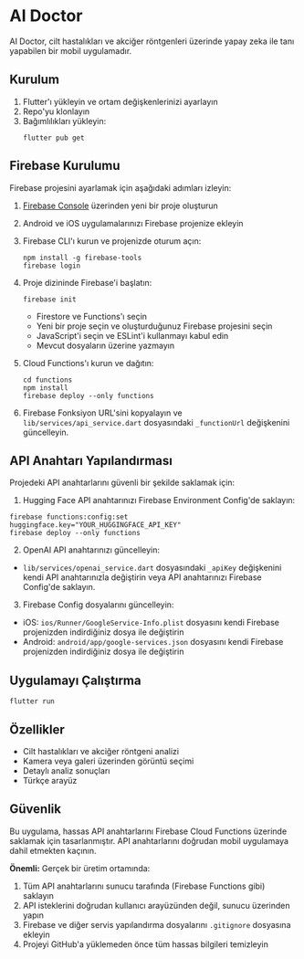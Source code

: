 # AI Doctor

AI Doctor, cilt hastalıkları ve akciğer röntgenleri üzerinde yapay zeka ile tanı yapabilen bir mobil uygulamadır.

## Kurulum

1. Flutter'ı yükleyin ve ortam değişkenlerinizi ayarlayın
2. Repo'yu klonlayın
3. Bağımlılıkları yükleyin:
   ```
   flutter pub get
   ```

## Firebase Kurulumu

Firebase projesini ayarlamak için aşağıdaki adımları izleyin:

1. [Firebase Console](https://console.firebase.google.com/) üzerinden yeni bir proje oluşturun
2. Android ve iOS uygulamalarınızı Firebase projenize ekleyin
3. Firebase CLI'ı kurun ve projenizde oturum açın:
   ```
   npm install -g firebase-tools
   firebase login
   ```
4. Proje dizininde Firebase'i başlatın:
   ```
   firebase init
   ```
   - Firestore ve Functions'ı seçin
   - Yeni bir proje seçin ve oluşturduğunuz Firebase projesini seçin
   - JavaScript'i seçin ve ESLint'i kullanmayı kabul edin
   - Mevcut dosyaların üzerine yazmayın

5. Cloud Functions'ı kurun ve dağıtın:
   ```
   cd functions
   npm install
   firebase deploy --only functions
   ```

6. Firebase Fonksiyon URL'sini kopyalayın ve `lib/services/api_service.dart` dosyasındaki `_functionUrl` değişkenini güncelleyin.

## API Anahtarı Yapılandırması

Projedeki API anahtarlarını güvenli bir şekilde saklamak için:

1. Hugging Face API anahtarınızı Firebase Environment Config'de saklayın:
```
firebase functions:config:set huggingface.key="YOUR_HUGGINGFACE_API_KEY"
firebase deploy --only functions
```

2. OpenAI API anahtarınızı güncelleyin:
- `lib/services/openai_service.dart` dosyasındaki `_apiKey` değişkenini kendi API anahtarınızla değiştirin veya API anahtarınızı Firebase Config'de saklayın.

3. Firebase Config dosyalarını güncelleyin:
- iOS: `ios/Runner/GoogleService-Info.plist` dosyasını kendi Firebase projenizden indirdiğiniz dosya ile değiştirin
- Android: `android/app/google-services.json` dosyasını kendi Firebase projenizden indirdiğiniz dosya ile değiştirin

## Uygulamayı Çalıştırma

```
flutter run
```

## Özellikler

- Cilt hastalıkları ve akciğer röntgeni analizi
- Kamera veya galeri üzerinden görüntü seçimi
- Detaylı analiz sonuçları
- Türkçe arayüz

## Güvenlik

Bu uygulama, hassas API anahtarlarını Firebase Cloud Functions üzerinde saklamak için tasarlanmıştır. API anahtarlarını doğrudan mobil uygulamaya dahil etmekten kaçının.

**Önemli:** Gerçek bir üretim ortamında:
1. Tüm API anahtarlarını sunucu tarafında (Firebase Functions gibi) saklayın
2. API isteklerini doğrudan kullanıcı arayüzünden değil, sunucu üzerinden yapın
3. Firebase ve diğer servis yapılandırma dosyalarını `.gitignore` dosyasına ekleyin
4. Projeyi GitHub'a yüklemeden önce tüm hassas bilgileri temizleyin
